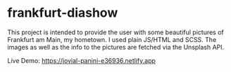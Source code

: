# frankfurt-diashow

This project is intended to provide the user with some beautiful pictures of Frankfurt am Main, my hometown.
I used plain JS/HTML and SCSS. The images as well as the info to the pictures are fetched via the Unsplash API.

Live Demo: https://jovial-panini-e36936.netlify.app

